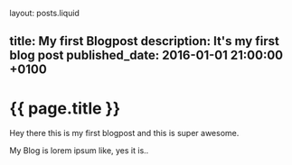 layout: posts.liquid

title:   My first Blogpost
description: It's my first blog post
published_date:    2016-01-01 21:00:00 +0100
---
# {{ page.title }}

Hey there this is my first blogpost and this is super awesome.

My Blog is lorem ipsum like, yes it is..

